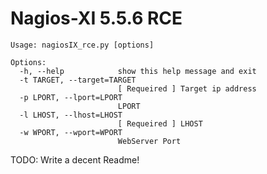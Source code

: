 # Nagios-XI 5.5.6 RCE

    Usage: nagiosIX_rce.py [options]

    Options:
      -h, --help            show this help message and exit
      -t TARGET, --target=TARGET
                            [ Requeired ] Target ip address
      -p LPORT, --lport=LPORT
                            LPORT
      -l LHOST, --lhost=LHOST
                            [ Requeired ] LHOST
      -w WPORT, --wport=WPORT
                            WebServer Port


TODO: Write a decent Readme!
